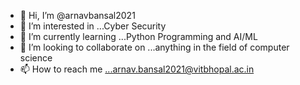 - 👋 Hi, I’m @arnavbansal2021
- 👀 I’m interested in ...Cyber Security
- 🌱 I’m currently learning ...Python Programming and AI/ML
- 💞️ I’m looking to collaborate on ...anything in the field of computer science
- 📫 How to reach me ...arnav.bansal2021@vitbhopal.ac.in

<!---
arnavbansal2021/arnavbansal2021 is a ✨ special ✨ repository because its `README.md` (this file) appears on your GitHub profile.
You can click the Preview link to take a look at your changes.
--->
